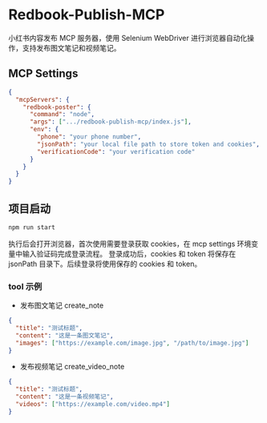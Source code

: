 # Redbook-Publish-MCP

小红书内容发布 MCP 服务器，使用 Selenium WebDriver 进行浏览器自动化操作，支持发布图文笔记和视频笔记。

## MCP Settings

```json
{
  "mcpServers": {
    "redbook-poster": {
      "command": "node",
      "args": [".../redbook-publish-mcp/index.js"],
      "env": {
        "phone": "your phone number",
        "jsonPath": "your local file path to store token and cookies",
        "verificationCode": "your verification code"
      }
    }
  }
}
```

## 项目启动

```bash
npm run start
```

执行后会打开浏览器，首次使用需要登录获取 cookies，在 mcp settings 环境变量中输入验证码完成登录流程。
登录成功后，cookies 和 token 将保存在 jsonPath 目录下。后续登录将使用保存的 cookies 和 token。

### tool 示例

- 发布图文笔记 create_note

```json
{
  "title": "测试标题",
  "content": "这是一条图文笔记",
  "images": ["https://example.com/image.jpg", "/path/to/image.jpg"]
}
```

- 发布视频笔记 create_video_note

```json
{
  "title": "测试标题",
  "content": "这是一条视频笔记",
  "videos": ["https://example.com/video.mp4"]
}
```
